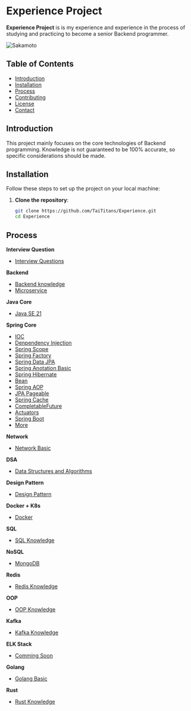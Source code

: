 # Experience Project

**Experience Project** is is my experience and experience in the process of studying and practicing to become a senior Backend programmer.

![Sakamoto](https://giffiles.alphacoders.com/223/223323.gif)

## Table of Contents

- [Introduction](#introduction)
- [Installation](#installation)
- [Process](#process)
- [Contributing](#contributing)
- [License](#license)
- [Contact](#contact)

## Introduction

This project mainly focuses on the core technologies of Backend programming. Knowledge is not guaranteed to be 100% accurate, so specific considerations should be made.

## Installation

Follow these steps to set up the project on your local machine:

1. **Clone the repository**:

   ```bash
   git clone https://github.com/TaiTitans/Experience.git
   cd Experience

## Process

**Interview Question**
- [Interview Questions](https://github.com/TaiTitans/Experience/tree/main/Documents/Interview)

**Backend**
- [Backend knowledge](https://github.com/TaiTitans/Experience/tree/main/Documents/4.%20Backend%20Develop)
- [Microservice](https://github.com/TaiTitans/Experience/tree/main/Documents/4.%20Backend%20Develop/Microservices)

**Java Core**

- [Java SE 21](https://github.com/TaiTitans/Experience/tree/main/Documents/Java%20SE%2021)

**Spring Core**
- [IOC](https://github.com/TaiTitans/Experience/blob/main/Documents/7.%20SpringCore/IOC.md)
- [Denpendency Injection](https://github.com/TaiTitans/Experience/blob/main/Documents/7.%20SpringCore/Denpendency%20Injection.md)
- [Spring Scope](https://github.com/TaiTitans/Experience/blob/main/Documents/7.%20SpringCore/Spring%20Scope.md)
- [Spring Factory](https://github.com/TaiTitans/Experience/blob/main/Documents/7.%20SpringCore/Spring%20Factory.md)
- [Spring Data JPA](https://github.com/TaiTitans/Experience/blob/main/Documents/7.%20SpringCore/Spring%20Data%20JPA.md)
- [Spring Anotation Basic](https://github.com/TaiTitans/Experience/tree/main/Documents/7.%20SpringCore/Anotation)
- [Spring Hibernate](https://github.com/TaiTitans/Experience/blob/main/Documents/2.%20SpringBoot/HibernateLifecycle.md)
- [Bean](https://github.com/TaiTitans/Experience/blob/main/Documents/7.%20SpringCore/Bean.md)
- [Spring AOP](https://github.com/TaiTitans/Experience/blob/main/Documents/7.%20SpringCore/Spring%20AOP.md)
- [JPA Pageable](https://github.com/TaiTitans/Experience/blob/main/Documents/2.%20SpringBoot/Pageable.md)
- [Spring Cache](https://github.com/TaiTitans/Experience/blob/main/Documents/2.%20SpringBoot/Spring%20Cache.md)
- [CompletableFuture](https://github.com/TaiTitans/Experience/blob/main/Documents/2.%20SpringBoot/CompletableFuture.md)
- [Actuators](https://github.com/TaiTitans/Experience/blob/main/Documents/2.%20SpringBoot/Actuators.md)
- [Spring Boot](https://github.com/TaiTitans/Experience/tree/main/Documents/2.%20SpringBoot)
- [More](https://github.com/TaiTitans/Experience/tree/main/Documents/7.%20SpringCore)

**Network**
- [Network Basic](https://github.com/TaiTitans/Experience/tree/main/Documents/10.%20Network)

**DSA**
- [Data Structures and Algorithms](https://github.com/TaiTitans/Experience/tree/main/Documents/14.DSA)

**Design Pattern**
- [Design Pattern](https://github.com/TaiTitans/Experience/tree/main/Documents/13.%20Design%20Pattern)

**Docker + K8s**
- [Docker](https://github.com/TaiTitans/Experience/tree/main/Documents/15.Docker)

**SQL**
- [SQL Knowledge](https://github.com/TaiTitans/Experience/tree/main/Documents/6.%20SQL)

**NoSQL**
- [MongoDB](https://github.com/TaiTitans/Experience/tree/main/Documents/17.%20NoSQL)

**Redis**
- [Redis Knowledge](https://github.com/TaiTitans/Experience/tree/main/Documents/9.%20Redis)

**OOP**
- [OOP Knowledge](https://github.com/TaiTitans/Experience/tree/main/Documents/8.%20OOP)

**Kafka**
- [Kafka Knowledge](https://github.com/TaiTitans/Experience/tree/main/Documents/12.%20Kafka)

**ELK Stack**
- [Comming Soon]()

**Golang**
- [Golang Basic](https://github.com/TaiTitans/Experience/tree/main/Documents/20.%20Golang)

**Rust**
- [Rust Knowledge](https://github.com/TaiTitans/Experience/tree/main/Documents/21.Rust)
